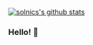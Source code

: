 [![solnics's github stats](https://github-readme-stats.vercel.app/api?theme=darcula&username=HudsonAfonso&show_icons=true)](https://github.com/anuraghazra/github-readme-stats)

### Hello! 👋
